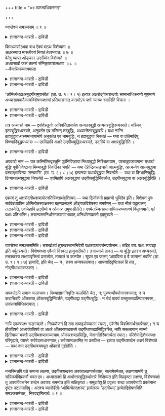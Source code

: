 +++
title = "०४ व्याप्त्यधिकरणम्"

+++

व्याप्तेश्च समञ्जसम् ॥ ९ ॥  
<details><summary>ज्ञानानन्द-भारती - द्राविडी</summary>

व्याप्तेच्च समञ्जसम् ॥ ९ ॥
</details>

किमध्यासोऽथवा बाध ऐक्यं वाऽथ विशेष्यता ॥  
अक्षरस्यात्र मास्त्यैक्यं नियतं हेत्वभावतः ॥ ७ ॥  
वेदेषु व्याप्त ओङ्कार उद्गीथेन विशेष्यते ॥  
अध्यासादौ फलं कल्प्यं संनिकृष्टांशलक्षणा ॥ ८ ॥  
--वैयासिकन्यायमाला

<details><summary>ज्ञानानन्द-भारती - द्राविडी</summary>

(ओम् ऎऩ्ऱ) अक्षरत्तिऱ्कु इङ्गे "अत्यासमा? अल्लदु पादमा? अल्लदु ऐक्यमा? अल्लदु विसेष्यमाग इरुक्कुम् तऩ्मैया? कारणम् ऎदुवुम् इल्लाददिऩाल् ऒऩ्ऱायिरुत्तल् (इव्विदमॆऩ्ऱु) तीर्माऩमाग इल्लै।
</details>

<details><summary>ज्ञानानन्द-भारती - द्राविडी</summary>

वेदङ्गळिल् वियाबित्तुक् कॊण्डिरुक्किऱ ओम्गारम् (इङ्गु) उत्कीदमॆऩ्बदिऩाल् विसेषिक्कप्पडुगिऱदु (सुट्टिक् काट्टप्पडुगिऱदु)। अत्यास मुदलियदायिरुन्दाल् पलऩ् कल्बिक्क वेण्डुम्। (आगैयाल् समीबत्तिलुळ्ळदिऩ् (उत्कीदत्तिऩ्) अंसम् ऎऩ्ऱु लक्षणै (कुऱिक्कप् पडुगिऱदु)।
</details>

‘ओमित्येतदक्षरमुद्गीथमुपासीत’ (छा. उ. १। १। १) इत्यत्र अक्षरोद्गीथशब्दयोः सामानाधिकरण्ये श्रूयमाणे अध्यासापवादैकत्वविशेषणपक्षाणां प्रतिभासनात् कतमोऽत्र पक्षो न्याय्यः स्यादिति विचारः ।

<details><summary>ज्ञानानन्द-भारती - द्राविडी</summary>

\[सान्दोक्य उबनिषत्तिल् ओमित्येतदक्षरमुद्गीथमुपासीत ऎऩ्ऱ वाक्यत्तिल् ऒरेविद विबक्तियुळ्ळ समानादि करणमाऩ अक्षरम्, उत्कीदम् ऎऩ्ऩुम् इरुबदङ्गळुक्कुम् ऎऩ्ऩ सम्बन्दम्? अक्षरत्तिल् उत्कीद पुत्तियै एऱ्ऱुवदु ऎऩ्ऱ अत्यासमा? अल्लदु अक्षर पुत्तियै विलक्कुवदु ऎऩ्ऱ अबवादमा? अल्लदु इरण्डुम् ऒऩ्ऱु ऎऩ्ऱ ऐक्यमा? अल्लदु उत्कीदम् ऎऩ्बदु अक्षरत्तिऱ्कु विसेषणमा? इन्द नाऩ्गु पक्षङ्गळिल् ऒऩ्ऱैत् तीर्माऩिप्पदऱ्कु कारणमिल्लाददाल् एदावदु ऒऩ्ऱु ऎऩ्ऱु पूर्वबक्षम्। मूऩ्ऱु पक्षङ्गळुम् पॊरुन्दाददाल् विसेषणम् ऎऩ्ऱु सित्तान्दम्। अत्यास पक्षत्तिल् उत्कीद पदत्तिऱ्कु ओङ्गारत्तिल् लक्षणै सॊल्लवेण्डियिरुप्पदालुम् अदऱ्कु पलऩ् इल्लाददालुम्, अबवाद पक्षत्तिलुम् पलऩ् इल्लाददालुम् ऐक्यबक्षत्तिल् इरण्डु पदङ्गळ् तेवै इल्लाददालुम् ऎल्ला वेदङ्गळिलुम् पॊदुवाग उळ्ळ ओङ्गारत्तै विलक्कि उत्कीदा वयवमाऩ ओङ्गारत्तैक् काट्टुवदऱ्काग उत्कीदम् ऎऩ्ऱु अक्षरत्तिऱ्कु विसेषणम् ऎऩ्ऱु सित्तान्दम्\]।
</details>

<details><summary>ज्ञानानन्द-भारती - द्राविडी</summary>

"ओम् ऎऩ्गिऱ इन्द उत्कीदमाऩ अक्षरत्तै उबासिक्कवुम्” (सान्दोक्यम् १-१-१) ऎऩ्ऱ इन्द विडत्तिल् अक्षरम् उत्कीदम् इरण्डु सप्तङ्गळुक्कुम् सामानादि करण्यम् (ऒरे अदिगरणत्तै, आसिरयत्तै उडैय तऩ्मै) केट्कप्पडुम्बोदु, अत्यासम्, अबवादम्, एगत्वम्, विसेषणम् ऎऩ्ऱ (नाऩ्गु) पक्षङ्गळुम् तोऩ्ऱुवदाल्, इङ्गे ऎन्द पक्षम् नियायमागुम् ऎऩ्ऱु विसारम् (सॆय्यप्पडुगिऱदु)
</details>

तत्र अध्यासो नाम — द्वयोर्वस्तुनोः अनिवर्तितायामेव अन्यतरबुद्धौ अन्यतरबुद्धिरध्यस्यते। यस्मिन् इतरबुद्धिरध्यस्यते, अनुवर्तत एव तस्मिन् तद्बुद्धिः, अध्यस्तेतरबुद्धावपि। यथा नाम्नि ब्रह्मबुद्धावध्यस्यमानायामपि अनुवर्तत एव नामबुद्धिः, न ब्रह्मबुद्ध्या निवर्तते — यथा वा प्रतिमादिषु विष्ण्वादिबुद्ध्यध्यासः — एवमिहापि अक्षरे उद्गीथबुद्धिरध्यस्यते, उद्गीथे वा अक्षरबुद्धिरिति ।

<details><summary>ज्ञानानन्द-भारती - द्राविडी</summary>

अवैगळिल् अत्यासम् ऎऩ्बदु इरण्डु वस्तुक्कळुक्कुळ् ऒरु वस्तुविऩ् पुत्ति विलक्कप् पडामले मऱ्ऱॊरु वस्तुविऩ् पुत्ति वैक्कप्पडुगिऱदु; ऎदिल् मऱ्ऱॊऩ्ऱिऩ् पुत्ति वैक्कप्पडुगिऱदो। अदिल् “अदु” ऎऩ्गिऱ पुत्ति कूडवेयिरुक्कुम्। वैक्कप्पट्ट वेऱु वस्तुविऩ् पुत्ति इरुक्कुम् पोदुगूड ऎप्पडि यॆऩ्ऱाल् नामाविल् पिरह्ममॆऩ्ऱ पुत्ति वैक्कुम् पोदुगूड नाम ऎऩ्गिऱ पुत्ति तॊडर्न्दु वरुगिऱदु। पिरह्म पुत्तियिऩाल् विलक्कप्पडुवदिल्लै अल्लदु, ऎप्पडि पिरदिमै मुदलियवैगळिल् विष्णु मुदलाऩ वर्गळिऩ् पुत्ति वैक्कप्पडुगिऱदो अप्पडि इव्विदमे इङ्गेयुम् (ओमॆऩ्ऱ) अक्षरत्तिल् उत्कीदमॆऩ्ऱ पुत्ति वैक्कवेण्डियदा, अल्लदु उत्कीदत्तिल् अक्षर पुत्तिया, ऎऩ्ऱु।
</details>

अपवादो नाम — यत्र कस्मिंश्चिद्वस्तुनि पूर्वनिविष्टायां मिथ्याबुद्धौ निश्चितायाम् , पश्चादुपजायमाना यथार्था बुद्धिः पूर्वनिविष्टाया मिथ्याबुद्धेः निवर्तिका भवति — यथा देहेन्द्रियसङ्घाते आत्मबुद्धिः, आत्मन्येव आत्मबुद्ध्या पश्चाद्भाविन्या ‘तत्त्वमसि’ (छा. उ. ६। ८। ७) इत्यनया यथार्थबुद्ध्या निवर्त्यते — यथा वा दिग्भ्रान्तिबुद्धिः दिग्याथात्म्यबुद्ध्या निवर्त्यते — एवमिहापि अक्षरबुद्ध्या उद्गीथबुद्धिर्निवर्त्येत, उद्गीथबुद्ध्या वा अक्षरबुद्धिरिति ।

<details><summary>ज्ञानानन्द-भारती - द्राविडी</summary>

अबवादम्: ऎऩ्बदु ऎङ्गे एदेऩुम् ऒरु वस्तु विषयत्तिल् पॊय्यायुळ्ळ पुत्ति निच्चयिक्कप्पट्टु मुऩ्ऩाल् एऱ्पट्टिरुक्कैयिल्, पिऩ्ऩाल् एऱ्पडुगिऱ उळ्ळबडियऱियुम् पुत्तियाऩदु मुऩ्ऩाल् एऱ्पट्टिरुक्कुम् पॊय्याऩ पुत्तियै विलक्कुवदाग विरुक्कुमो ऎप्पडियॆऩ्ऱाल्, सरीरम्, इन्दिरियङ्गळ् इवैगळिऩ् कूट्टत्तिल् आत्मावॆऩ्ऱ पुत्तियाऩदु 'तत्त्वम् असि' ऎऩ्ऱदिऩाल् पिऩ्ऩाल् एऱ्पडुम् आत्माविडत्तिलेये आत्मावॆऩ्ऱ पुत्तियागिऱ, यदार्त्तमाऩ पुत्तियिऩाल्, विलक्कप्पडुगिऱदु। अल्लदु, तिक् विषयमाऩ पिरान्दि पुत्ति, तिक्किऩ् यदार्त्तत्तऩ्मैयै अऱियुम् पुत्तियिऩाल् विलक्कप्पडुगिऱदु। इव्विदमे इङ्गेयुम् अक्षर पुत्तियिऩाल् उत्कीद पुत्ति निविरुत्तियागिऱदा, उत्कीद पुत्तियाल् अक्षर पुत्तिया, ऎऩ्ऱु
</details>

एकत्वं तु अक्षरोद्गीथशब्दयोरनतिरिक्तार्थवृत्तित्वम् — यथा द्विजोत्तमो ब्राह्मणो भूमिदेव इति। विशेषणं पुनः सर्ववेदव्यापिन ओमित्येतस्याक्षरस्य ग्रहणप्रसङ्गे औद्गात्रविशेषस्य समर्पणम् — यथा नीलं यदुत्पलम् तदानयेति, एवमिहापि उद्गीथो य ओंकारः तमुपासीतेति। एवमेतस्मिन्सामानाधिकरण्यवाक्ये विमृश्यमाने, एते पक्षाः प्रतिभान्ति। तत्रान्यतमनिर्धारणकारणाभावात् अनिर्धारणप्राप्तौ इदमुच्यते —

<details><summary>ज्ञानानन्द-भारती - द्राविडी</summary>

एगत्वम् : ऎऩ्बदो- अक्षरम्, उत्कीदम् इरण्डु सप्तङ्गळुक्कुमे वेऱुबडाद पदार्त्तत्तिल् इरुक्कुम् तऩ्मै। त्विजर्गळुक्कुळ् मेलाऩ पिराह्मणर् पूदेवऩ् ऎऩ्बदु ऎप्पडियो अप्पडि।
</details>

<details><summary>ज्ञानानन्द-भारती - द्राविडी</summary>

विसेषणम् : - ऎऩ्बदो - ऎल्ला वेदङ्गळिलुम् वियाबित्तिरुक्किऱ ओम् ऎऩ्गिऱ इन्द अक्षरत्तै किरहिक्कुम्बडि एऱ्पडुम्बोदु उत्कादाविऩ् कार्यमॆऩ्ऱ विषयत्तैक् कॊडुत्तल् “ऎन्द उत्पलम् नीलमो" अदैक् कॊण्डु वा” ऎऩ्बदुबोल, इङ्गेयुम्गूड “ऎन्द ओम्गारम् उत्कीदमो अदै उबासिक्कवुम्” ऎऩ्ऱु।
</details>

<details><summary>ज्ञानानन्द-भारती - द्राविडी</summary>

इव्विदमाग इन्द सामानादिगरण्यमुळ्ळ वाक्कियम् विसारिक्कप्पडुम्बोदु, इन्द (नाऩ्गुविद) पक्षङ्गळ् तोऩ्ऱुगिऩ्ऱऩ। अवैगळिल् एदेऩुम् ऒऩ्ऱै निच्चयप्पडुत्तक् कारणमिल्लाददिऩाल्, निच्चय मिल्लैयॆऩ्ऱु एऱ्पडुम्बोदु इदु सॊल्लप्पडुगिऱदु - “वियाप्तियिऩालो पॊरुत्तमाऩदु” ऎऩ्ऱु।
</details>

व्याप्तेश्च समञ्जसमिति। चशब्दोऽयं तुशब्दस्थाननिवेशी पक्षत्रयव्यावर्तनप्रयोजनः। तदिह त्रयः पक्षाः सावद्या इति पर्युदस्यन्ते। विशेषणपक्ष एवैको निरवद्य इत्युपादीयते। तत्राध्यासे तावत् — या बुद्धिः इतरत्र अध्यस्यते, तच्छब्दस्य लक्षणावृत्तित्वं प्रसज्येत, तत्फलं च कल्प्येत। श्रूयत एव फलम् ‘आपयिता ह वै कामानां भवति’ (छा. उ. १। १। ७) इत्यादि, इति चेत् — न ; तस्य अन्यफलत्वात्। आप्त्यादिदृष्टिफलं हि तत् , नोद्गीथाध्यासफलम् ।

<details><summary>ज्ञानानन्द-भारती - द्राविडी</summary>

(सूत्तिरत्तिलुळ्ळ) 'ई' ऎऩ्ऱ इन्द सप्तम् मूऩ्ऱु पक्षङ्गळै विलक्कुवदैप् पिरयोजऩमायुडैय 'तु ' ऎऩ्ऱ सप्तत्तिऩ् स्ताऩत्तिल् वैक्कप्पट्टिरुक्किऱदु। आगैयाल् इङ्गे मूऩ्ऱु पक्षङ्गळ् तोषमुळ्ळवै यॆऩ्ऱु तळ्ळप्पडुगिऩ्ऱऩ; विसेषणम् ऎऩ्ऱ ऒरु पक्षम् ताऩ् तोषमऱ्ऱदॆऩ्ऱु ऎडुत्तुक्कॊळ्ळप्पडुगिऱदु।
</details>

<details><summary>ज्ञानानन्द-भारती - द्राविडी</summary>

अवैगळुक्कुळ् अत्यास पक्षत्तिल्, ऎन्द पुत्ति वेऱु इडत्तिल् वैक्कप्पडुगिऱदो, अदैच् चॊल्लुम् वार्त्तैक्कु लक्षणैयायिरुक्कुम् तऩ्मै एऱ्पडुम्; अदऱ्कु पलऩुम् कल्बिक्कवेण्डुम्। “कामङ्गळैयडै विक्किऱवऩाग आगिऱाऩ्" (सान्दोक्यम् १-१-७) ऎऩ्बदु मुदलाऩ पलऩ्दाऩ् सॊल्लियिरुक्किऱदे ऎऩ्ऱाल्, अप्पडियल्ल, अदु वेऱॊऩ्ऱिऩ् पलऩायिरुप्पदाल् अडैवदु मुदलाऩदिऩ् तिरुष्टियिऩ् (पाविप्पदिऩ्, उबासिप्पदिऩ्) पलऩ् अल्लवा अदु? उत्कीदमॆऩ्ऱ अत्यासम् सॆय्वदिऩ् पलऩ् इल्लै।
</details>

अपवादेऽपि समानः फलाभावः। मिथ्याज्ञाननिवृत्तिः फलमिति चेत् , न; पुरुषार्थोपयोगानवगमात्; न च कदाचिदपि ओंकारात् ओंकारबुद्धिर्निवर्तते, उद्गीथाद्वा उद्गीथबुद्धिः। न चेदं वाक्यं वस्तुतत्त्वप्रतिपादनपरम् , उपासनाविधिपरत्वात् ।

<details><summary>ज्ञानानन्द-भारती - द्राविडी</summary>

अबवादम् ऎऩ्ऱ पक्षत्तिलुम् पलऩिल्लामै समाऩम्। पॊय्याऩ ञाऩत्तिऩ् निविरुत्तियागिय पलऩ् इरुक्किऱदे ऎऩ्ऱाल्, सरियल्ल, पुरुषार्त्तत्तिऱ्कु उबयोगमागत् तॆरियाददिऩाल्। मेलुम्, ऒरु कालत् तिलुम् ओम्गारत्तिलिरुन्दु ओङ्गार पुत्ति निविरुत्तियागादु, उत्कीदत्तिलिरुन्दु उत्कीद पुत्तियुम् (निविरुत्तियागादु)। मेलुम् इन्द वाक्यम् वस्तुविऩ् तत्वत्तै ऎडुत्तुच् चॊल्वदिल् तात्पर्यमुळ्ळ तिल्लै, उबासऩैयै विदिप्पदिल् तात्पर्यमुळ्ळदाल्।
</details>

नापि एकत्वपक्षः सङ्गच्छते। निष्प्रयोजनं हि तदा शब्दद्वयोच्चारणं स्यात् , एकेनैव विवक्षितार्थसमर्पणात्। न च हौत्रविषये आध्वर्यवविषये वा अक्षरे ओंकारशब्दवाच्ये उद्गीथशब्दप्रसिद्धिरस्ति, नापि सकलायाम् साम्नो द्वितीयायां भक्तौ उद्गीथशब्दवाच्यायाम् ओंकारशब्दप्रसिद्धिः, येनानतिरिक्तार्थता स्यात्। परिशेषाद्विशेषणपक्षः परिगृह्यते, व्याप्तेः सर्ववेदसाधारण्यात्। सर्वव्याप्यक्षरमिह मा प्रसञ्जि — इत्यत उद्गीथशब्देन अक्षरं विशेष्यते — कथं नाम उद्गीथावयवभूत ओंकारो गृह्येतेति ।

<details><summary>ज्ञानानन्द-भारती - द्राविडी</summary>

एगत्वम् ऎऩ्ऱ पक्षमुम् पॊरुत्तमागादु। अप्पडि इरुन्दाल्, (ऒरे पॊरुळुळ्ळ) इरण्डु सप्तङ्गळै उच्चरिप्पदु पिरयोजऩमऱ्ऱदाग आगुमल्लवा? ऒऩ्ऱि ऩालेये सॊल्ल उत्तेसिक्कुम् विषयत्तैक् कॊडुत्तुविडलामाऩदाल्, मेलुम्, होदाविऱ्कुरिय विषयमागवो, अत्वर्युक्कुरिय विषयमागवो इरुक्कुम् ओम्गारम् ऎऩ्ऱ सप्तत्तिऩाल् सॊल्लप्पडुम् अक्षरत्तिल् उत्कीदम् ऎऩ्ऱ पॆयरुक्कु पिरसित्ति किडैयादु; उत्कीदम् ऎऩ्ऱ सप्तत्तिऩाल् सॊल्लप् पडुगिऱ, सामत्तिल् इरण्डावदायुळ्ळ, पूरा पक्तियिलुम् ओम्गार सप्तत्तिऱ्कु पिरसित्तियुम् किडैयादु; इरुन्दाल् ताऩे वेऱु अर्त्तमिल्लाद तऩ्मै एऱ्पडुम्।
</details>

<details><summary>ज्ञानानन्द-भारती - द्राविडी</summary>

मिञ्जुवदाल्, विसेषण पक्षम् अङ्गीगरिक्कप् पडुगिऱदु। “वियाबित्तलिरुप्पदिऩाल्”, ऎल्ला वेदङ् गळिलुम् पॊदुवाय् इरुप्पदाल्, ऎङ्गुम् वियाबित्तिरुक् कुम् अक्षरम् इङ्गे एऱ्पडक्कूडादॆऩ्ऱु, अक्षरमाऩदु उत्कीद सप्तत्तिऩाल् विसेषिक्कप्पडुगिऱदु। (अडै मॊऴि कॊडुत्तु कुऱिक्कप्पडुगिऱदु) ; ऎप्पडियावदु उत्कीदत्तिऱ्कु अवयवमायिरुक्कुम् ओम्गारम् किरहिक्कप् पडवेण्डुमॆऩ्ऱु।
</details>

नन्वस्मिन्नपि पक्षे समाना लक्षणा, उद्गीथशब्दस्य अवयवलक्षणार्थत्वात्; सत्यमेवमेतत्; लक्षणायामपि तु सन्निकर्षविप्रकर्षौ भवत एव। अध्यासपक्षे हि अर्थान्तरबुद्धिरर्थान्तरे निक्षिप्यत इति विप्रकृष्टा लक्षणा, विशेषणपक्षे तु अवयविवचनेन शब्देन अवयवः समर्प्यत इति सन्निकृष्टा। समुदायेषु हि प्रवृत्ताः शब्दा अवयवेष्वपि प्रवर्तमाना दृष्टाः पटग्रामादिषु। अतश्च व्याप्तेर्हेतोः ‘ओमित्येतदक्षरम्’ इत्येतस्य ‘उद्गीथम्’ इत्येतद्विशेषणमिति समञ्जसमेतत् , निरवद्यमित्यर्थः ॥ ९ ॥

<details><summary>ज्ञानानन्द-भारती - द्राविडी</summary>

इन्द पक्षत्तिलुम्गूड लक्षणै समाऩम् ताऩे, उत्कीद सप्तत्तिऱ्कु अवयवत्तै लक्षणार्त्तमागवु टैयदाल्? ऎऩ्ऱाल् इदु वास्तवम्दाऩ्। आऩाल् लक्षणैयाऩालुम् कूड, नॆरुङ्गियिरुप्पदु तळ्ळियि रुप्पदु ऎऩ्ऱदु (वित्यासम्) इरुक्कवेयिरुक्किऱदु। अत्यास पक्षत्तिल् वेऱॊरु वस्तुविऩ् पुत्ति वेऱॊरु वस्तुविल् वैक्कप्पडुगिऱदॆऩ्ऱु लक्षणै तळ्ळियिरुप्पदागुम्। विसेषणबक्षत्तिलो, अवयवियैच् चॊल्लुम् वार्त्तैयिऩाल् अवयवम् किडैप्पदु ऎऩ्ऱ लक्षणै नॆरुङ्गियुळ्ळदु समुदायङ् गळिल् पिरविरुत्तिक्कुम् सप्तङ्गळ् अवयवङ्गळिल् कूड विरुप्पदागक् काणप्पडुगिऩ्ऱऩ, वस्तिरम् किरामम् मुदलियवैगळिल् (वस्तिरत्तिल् ऒरु पगुदि किऴिन्दाल् वस्तिरम् किऴिन्दुविट्टदु, ऎऩ्ऱुम् ऒरु वीडु इडिन्दाल्, : किरामम् पाऴागिविट्टदु ऎऩ्ऱुम् पोल)।
</details>

<details><summary>ज्ञानानन्द-भारती - द्राविडी</summary>

आगैयिऩालुम्, वियाबित्तिरुप्पदु ऎऩ्ऱ कारणत्तिऩाल्, “ओम् ऎऩ्ऱ इन्द अक्षरम्” ऎऩ्ऱ इदऱ्कु “उत्कीदम्” ऎऩ्ऱइदु विसेषणम् (तऩित्तु कुऱिप्पिडुम् अडैमॊऴि) ऎऩ्ऱु इदु पॊरुत्तमायुळ्ळदु, ऎव्विद तोषमुमऱ्ऱदु ऎऩ्ऱु तात्पर्यम्।
</details>

